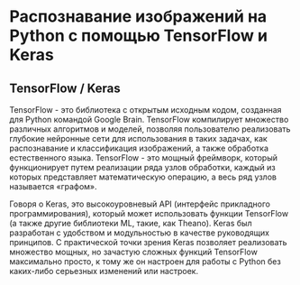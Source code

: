 <h1>Распознавание изображений на Python с помощью TensorFlow и Keras</h1>
<h2>TensorFlow / Keras</h2>
<p>TensorFlow - это библиотека с открытым исходным кодом, созданная для Python командой Google Brain. TensorFlow компилирует множество различных алгоритмов и моделей, позволяя пользователю реализовать глубокие нейронные сети для использования в таких задачах, как распознавание и классификация изображений, а также обработка естественного языка. TensorFlow - это мощный фреймворк, который функционирует путем реализации ряда узлов обработки, каждый из которых представляет математическую операцию, а весь ряд узлов называется «графом».

Говоря о Keras, это высокоуровневый API (интерфейс прикладного программирования), который может использовать функции TensorFlow (а также другие библиотеки ML, такие, как Theano). Keras был разработан с удобством и модульностью в качестве руководящих принципов. С практической точки зрения Keras позволяет реализовать множество мощных, но зачастую сложных функций TensorFlow максимально просто, к тому же он настроен для работы с Python без каких-либо серьезных изменений или настроек.</p>
